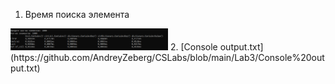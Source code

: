 1. Время поиска элемента
<img src="https://github.com/AndreyZeberg/CSLabs/blob/main/Lab3/%D0%92%D1%80%D0%B5%D0%BC%D1%8F%20%D0%BF%D0%BE%D0%B8%D1%81%D0%BA%D0%B0%20%D1%8D%D0%BB%D0%B5%D0%BC%D0%B5%D0%BD%D1%82%D0%B0.png" width=50% height=50%>
2. [Console output.txt](https://github.com/AndreyZeberg/CSLabs/blob/main/Lab3/Console%20output.txt)
